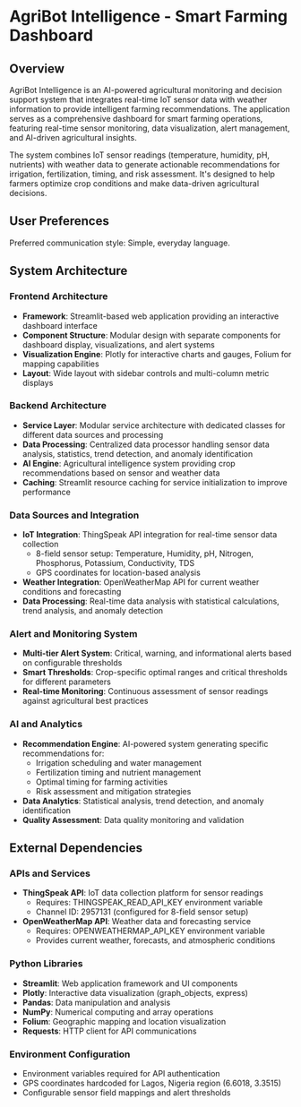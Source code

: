# AgriBot Intelligence - Smart Farming Dashboard

## Overview

AgriBot Intelligence is an AI-powered agricultural monitoring and decision support system that integrates real-time IoT sensor data with weather information to provide intelligent farming recommendations. The application serves as a comprehensive dashboard for smart farming operations, featuring real-time sensor monitoring, data visualization, alert management, and AI-driven agricultural insights.

The system combines IoT sensor readings (temperature, humidity, pH, nutrients) with weather data to generate actionable recommendations for irrigation, fertilization, timing, and risk assessment. It's designed to help farmers optimize crop conditions and make data-driven agricultural decisions.

## User Preferences

Preferred communication style: Simple, everyday language.

## System Architecture

### Frontend Architecture
- **Framework**: Streamlit-based web application providing an interactive dashboard interface
- **Component Structure**: Modular design with separate components for dashboard display, visualizations, and alert systems
- **Visualization Engine**: Plotly for interactive charts and gauges, Folium for mapping capabilities
- **Layout**: Wide layout with sidebar controls and multi-column metric displays

### Backend Architecture
- **Service Layer**: Modular service architecture with dedicated classes for different data sources and processing
- **Data Processing**: Centralized data processor handling sensor data analysis, statistics, trend detection, and anomaly identification
- **AI Engine**: Agricultural intelligence system providing crop recommendations based on sensor and weather data
- **Caching**: Streamlit resource caching for service initialization to improve performance

### Data Sources and Integration
- **IoT Integration**: ThingSpeak API integration for real-time sensor data collection
  - 8-field sensor setup: Temperature, Humidity, pH, Nitrogen, Phosphorus, Potassium, Conductivity, TDS
  - GPS coordinates for location-based analysis
- **Weather Integration**: OpenWeatherMap API for current weather conditions and forecasting
- **Data Processing**: Real-time data analysis with statistical calculations, trend analysis, and anomaly detection

### Alert and Monitoring System
- **Multi-tier Alert System**: Critical, warning, and informational alerts based on configurable thresholds
- **Smart Thresholds**: Crop-specific optimal ranges and critical thresholds for different parameters
- **Real-time Monitoring**: Continuous assessment of sensor readings against agricultural best practices

### AI and Analytics
- **Recommendation Engine**: AI-powered system generating specific recommendations for:
  - Irrigation scheduling and water management
  - Fertilization timing and nutrient management
  - Optimal timing for farming activities
  - Risk assessment and mitigation strategies
- **Data Analytics**: Statistical analysis, trend detection, and anomaly identification
- **Quality Assessment**: Data quality monitoring and validation

## External Dependencies

### APIs and Services
- **ThingSpeak API**: IoT data collection platform for sensor readings
  - Requires: THINGSPEAK_READ_API_KEY environment variable
  - Channel ID: 2957131 (configured for 8-field sensor setup)
- **OpenWeatherMap API**: Weather data and forecasting service
  - Requires: OPENWEATHERMAP_API_KEY environment variable
  - Provides current weather, forecasts, and atmospheric conditions

### Python Libraries
- **Streamlit**: Web application framework and UI components
- **Plotly**: Interactive data visualization (graph_objects, express)
- **Pandas**: Data manipulation and analysis
- **NumPy**: Numerical computing and array operations
- **Folium**: Geographic mapping and location visualization
- **Requests**: HTTP client for API communications

### Environment Configuration
- Environment variables required for API authentication
- GPS coordinates hardcoded for Lagos, Nigeria region (6.6018, 3.3515)
- Configurable sensor field mappings and alert thresholds